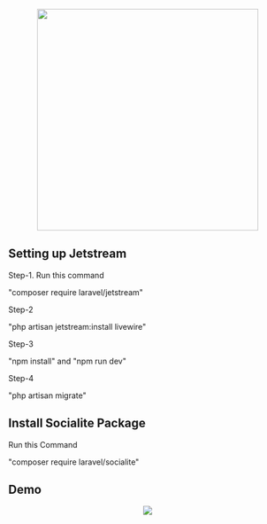 <p align="center"><a href="https://laravel.com" target="_blank"><img src="https://raw.githubusercontent.com/laravel/art/master/logo-lockup/5%20SVG/2%20CMYK/1%20Full%20Color/laravel-logolockup-cmyk-red.svg" width="400"></a></p>

## Setting up Jetstream 

Step-1. Run this command

"composer require laravel/jetstream"

Step-2

"php artisan jetstream:install livewire"

Step-3

"npm install"
and
"npm run dev"

Step-4

"php artisan migrate"

## Install Socialite Package

Run this Command

"composer require laravel/socialite"

## Demo

 <p align="center">
 
 <img src="https://user-images.githubusercontent.com/80118217/172470577-a1bec3ce-048d-48ba-bf29-2385a6d53e5c.JPG">

</p>


